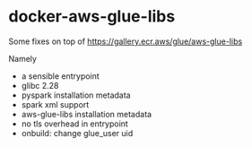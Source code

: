 # docker-aws-glue-libs

Some fixes on top of https://gallery.ecr.aws/glue/aws-glue-libs

Namely

- a sensible entrypoint
- glibc 2.28
- pyspark installation metadata
- spark xml support
- aws-glue-libs installation metadata
- no tls overhead in entrypoint
- onbuild: change glue_user uid
